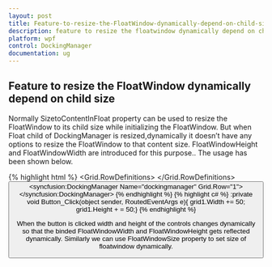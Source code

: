 ```yaml
---
layout: post
title: Feature-to-resize-the-FloatWindow-dynamically-depend-on-child-size
description: feature to resize the floatwindow dynamically depend on child size
platform: wpf
control: DockingManager
documentation: ug
---
```


## Feature to resize the FloatWindow dynamically depend on child size

Normally SizetoContentInFloat property can be used to resize the FloatWindow to its child size while initializing the FloatWindow. But when Float child of DockingManager is resized,dynamically it doesn’t have any options to resize the FloatWindow to that content size. FloatWindowHeight and FloatWindowWidth are introduced for this purpose.. The usage has been shown below.


{% highlight html %}
<Grid>   <Grid.RowDefinitions>     <RowDefinition Height="0.08*"/>     <RowDefinition Height="*"/>   </Grid.RowDefinitions>  <Button Content="click" Click="Button_Click"/>  <syncfusion:DockingManager Name="dockingmanager" Grid.Row="1">    <Grid Name="grid1" Width="300" Height="300" syncfusion:DockingManager.FloatWindowWidth="{Binding Width, RelativeSource={RelativeSource Self},Mode=OneWay}" syncfusion:DockingManager.FloatWindowHeight="{Binding Height,RelativeSource={RelativeSource Self},Mode=OneWay}" syncfusion:DockingManager.DesiredWidthInFloatingMode="300" syncfusion:DockingManager.DesiredHeightInFloatingMode="300"  syncfusion:DockingManager.State="Float"/>  </syncfusion:DockingManager></Grid>
{% endhighlight  %}
{% highlight c# %}
:private void Button_Click(object sender, RoutedEventArgs e){    grid1.Width += 50;    grid1.Height + = 50;}
{% endhighlight  %}


When the button is clicked width and height of the controls changes dynamically so that the binded FloatWindowWidth and FloatWindowHeight gets reflected dynamically. Similarly we can use FloatWindowSize property to set size of floatwindow dynamically.

